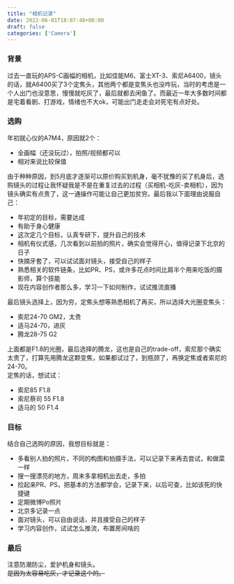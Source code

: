```yaml
---
title: "相机记录"
date: 2022-06-01T18:07:48+08:00
draft: false
categories: ['Camera']
---
```


### 背景
过去一直玩的APS-C画幅的相机，比如佳能M6、富士XT-3、索尼A6400，镜头的话，就A6400买了3个定焦头，其他两个都是变焦头也没咋玩，当时的考虑是一个人出门也没意思，慢慢就吃灰了，最后就都去闲鱼了。而最近一年大多数时间都是宅着看剧、打游戏，情绪也不大ok，可能出门走走会对死宅有点好处。

### 选购
年初就心仪的A7M4，原因就2个：

* 全画幅（还没玩过），拍照/视频都可以
* 相对来说比较保值

由于种种原因，到5月底才逐渐可以原价购买到机身，毫不犹豫的买了机身后，选购镜头的过程让我怀疑我是不是在重复过去的过程（买相机-吃灰-卖相机），因为镜头确实有点贵了，这一通操作可能让自己更加贫穷。最后我以下面理由说服自己：

* 年初定的目标，需要达成
* 有助于身心健康
* 这次定几个目标，认真专研下，提升自己的技术
* 相机有仪式感，几次看到以前拍的照片，确实会觉得开心，值得记录下北京的日子
* 快摘牙套了，可以试试面对镜头，接受自己的样子
* 熟悉相关的软件链条，比如PR、PS，或许多花点时间比肩半个用来吃饭的摄影师，算个技能
* 现在内容创作者那么多，学习一下如何制作，试试推流直播

最后镜头选择上，因为穷，定焦头想等熟悉相机了再买，所以选择大光圈变焦头：

* 索尼24-70 GM2，太贵
* 适马24-70，进灰
* 腾龙28-75 G2

上面都是F1.8的光圈，最后选择的腾龙，这也是自己的trade-off，索尼那个确实太贵了，打算先用腾龙这颗变焦，如果都试过了，到瓶颈了，再换定焦或者索尼的24-70。      
定焦的话，想试试：
* 索尼85 F1.8
* 索尼蔡司 55 F1.8
* 适马的 50 F1.4

### 目标
结合自己选购的原因，我想目标就是：
* 多看别人拍的照片，不同的构图和拍摄手法，可以记录下来再去尝试，和做菜一样
* 搜一搜漂亮的地方，周末多拿相机出去走，多拍
* 捡起来PR、PS，把基本的方法都学会，记录下来，以后可查，比如该死的快捷键
* 定期微博Po照片
* 北京多记录一点
* 面对镜头，可以自由说话，并且接受自己的样子
* 学习内容创作，试试怎么推流，布置房间啥的

### 最后
注意防潮防尘，爱护机身和镜头。      
~~是因为太容易吃灰，才记录这个的。~~

